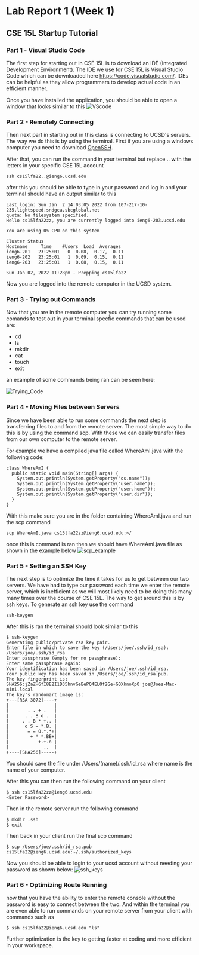 # Lab Report 1 (Week 1)
## CSE 15L Startup Tutorial



### Part 1 - Visual Studio Code
The first step for starting out in CSE 15L is to download an IDE (Integrated Development Environment). The IDE we use for CSE 15L is Visual Studio Code which can be downloaded here  https://code.visualstudio.com/. IDEs can be helpful as they allow programmers to develop actual code in an efficient manner.

Once you have installed the application, you should be able to open a window that looks similar to this
![VScode](VS_Code.png)

### Part 2 - Remotely Connecting

Then next part in starting out in this class is connecting to UCSD's servers. The way we do this is by using the terminal. First if you are using a windows computer you need to download [OpenSSH](https://learn.microsoft.com/en-us/windows-server/administration/openssh/openssh_install_firstuse?tabs=gui).

After that, you can run the command in your terminal but replace .. with the letters in your specific CSE 15L account
```
ssh cs15lfa22..@ieng6.ucsd.edu
```
after this you should be able to type in your password and log in and your terminal should have an output similar to this

```
Last login: Sun Jan  2 14:03:05 2022 from 107-217-10-235.lightspeed.sndgca.sbcglobal.net
quota: No filesystem specified.
Hello cs15lfa22zz, you are currently logged into ieng6-203.ucsd.edu

You are using 0% CPU on this system

Cluster Status 
Hostname     Time    #Users  Load  Averages  
ieng6-201   23:25:01   0  0.08,  0.17,  0.11
ieng6-202   23:25:01   1  0.09,  0.15,  0.11
ieng6-203   23:25:01   1  0.08,  0.15,  0.11

Sun Jan 02, 2022 11:28pm - Prepping cs15lfa22
```
Now you are logged into the remote computer in the UCSD system.

### Part 3 - Trying out Commands

Now that you are in the remote computer you can try running some comands to test out in your terminal specfic commands that can be used are:

- cd
- ls
- mkdir
- cat
- touch
- exit

an example of some commands being ran can be seen here:

![Trying_Code](Trying_Code.png)

### Part 4 - Moving Files between Servers

Since we have been able to run some commands the next step is transferring files to and from the remote server. The most simple way to do this is by using the command scp. With these we can easily transfer files from our own computer to the remote server.

For example we have a compiled java file called WhereAmI.java with the following code:

```
class WhereAmI {
  public static void main(String[] args) {
    System.out.println(System.getProperty("os.name"));
    System.out.println(System.getProperty("user.name"));
    System.out.println(System.getProperty("user.home"));
    System.out.println(System.getProperty("user.dir"));
  }
}
```
With this make sure you are in the folder containing WhereAmI.java and run the scp command
```
scp WhereAmI.java cs15lfa22zz@ieng6.ucsd.edu:~/
```
once this is command is ran then we should have WhereAmI.java file as shown in the example below
![scp_example](scp_example.png)

### Part 5 - Setting an SSH Key

The next step is to optimize the time it takes for us to get between our two servers. We have had to type our password each time we enter the remote server, which is inefficient as we will most likely need to be doing this many many times over the course of CSE 15L. The way to get around this is by ssh keys. To generate an ssh key use the command
```
ssh-keygen
```

After this is ran the terminal should look similar to this
```
$ ssh-keygen
Generating public/private rsa key pair.
Enter file in which to save the key (/Users/joe/.ssh/id_rsa): /Users/joe/.ssh/id_rsa
Enter passphrase (empty for no passphrase): 
Enter same passphrase again: 
Your identification has been saved in /Users/joe/.ssh/id_rsa.
Your public key has been saved in /Users/joe/.ssh/id_rsa.pub.
The key fingerprint is:
SHA256:jZaZH6fI8E2I1D35hnvGeBePQ4ELOf2Ge+G0XknoXp0 joe@Joes-Mac-mini.local
The key's randomart image is:
+---[RSA 3072]----+
|                 |
|       . . + .   |
|      . . B o .  |
|     . . B * +.. |
|      o S = *.B. |
|       = = O.*.*+|
|        + * *.BE+|
|           +.+.o |
|             ..  |
+----[SHA256]-----+
```

You should save the file under /Users/(name)/.ssh/id_rsa where name is the name of your computer.

After this you can then run the following command on your client
```
$ ssh cs15lfa22zz@ieng6.ucsd.edu
<Enter Password>
```
Then in the remote server run the following command
```
$ mkdir .ssh
$ exit
```
Then back in your client run the final scp command
```
$ scp /Users/joe/.ssh/id_rsa.pub cs15lfa22@ieng6.ucsd.edu:~/.ssh/authorized_keys
```
Now you should be able to login to your ucsd account without needing your password as shown below:
![ssh_keys](ssh_keys.png)

### Part 6 - Optimizing Route Running

now that you have the ability to enter the remote console without the password is easy to connect between the two. And within the terminal you are even able to run commands on your remote server from your client with commands such as
```
$ ssh cs15lfa22@ieng6.ucsd.edu "ls"
```

Further optimization is the key to getting faster at coding and more efficient in your workspace.


